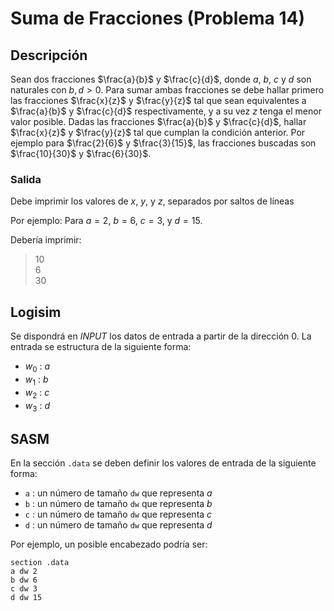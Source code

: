 # Suma de Fracciones (Problema 14)

## Descripción

Sean dos fracciones $\frac{a}{b}$ y $\frac{c}{d}$, donde $a$, $b$, $c$ y $d$ son naturales con $b, d > 0$. Para sumar ambas fracciones se debe hallar primero las fracciones $\frac{x}{z}$ y $\frac{y}{z}$ tal que sean equivalentes a $\frac{a}{b}$ y $\frac{c}{d}$ respectivamente, y a su vez $z$ tenga el menor valor posible. Dadas las fracciones $\frac{a}{b}$ y $\frac{c}{d}$, hallar $\frac{x}{z}$ y $\frac{y}{z}$ tal que cumplan la condición anterior. Por ejemplo para $\frac{2}{6}$ y $\frac{3}{15}$, las fracciones buscadas son $\frac{10}{30}$ y $\frac{6}{30}$.

### Salida

Debe imprimir los valores de $x$, $y$, y $z$, separados por saltos de líneas

Por ejemplo: Para $a= 2$, $b = 6$, $c= 3$, y $d = 15$.

Debería imprimir:

> 10  
> 6  
> 30

## Logisim

Se dispondrá en *INPUT* los datos de entrada a partir de la dirección $0$. La entrada se estructura de la siguiente forma:

- $w_0$ : $a$
- $w_1$ : $b$
- $w_2$ : $c$
- $w_3$ : $d$

## SASM

En la sección `.data` se deben definir los valores de entrada de la siguiente forma:

- `a` : un número de tamaño `dw` que representa $a$
- `b` : un número de tamaño `dw` que representa $b$
- `c` : un número de tamaño `dw` que representa $c$
- `d` : un número de tamaño `dw` que representa $d$

Por ejemplo, un posible encabezado podría ser:

```
section .data
a dw 2
b dw 6
c dw 3
d dw 15
```
